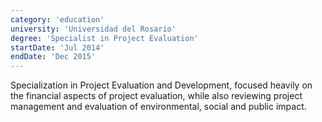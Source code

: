 ```yaml
---
category: 'education'
university: 'Universidad del Rosario'
degree: 'Specialist in Project Evaluation'
startDate: 'Jul 2014'
endDate: 'Dec 2015'
---
```


Specialization in Project Evaluation and Development, focused heavily on the financial aspects of project evaluation, while also reviewing project management and evaluation of environmental, social and public impact.
